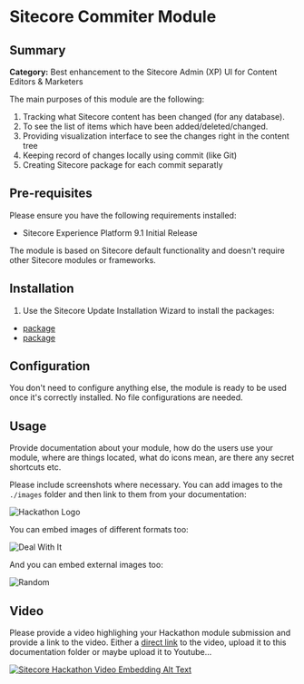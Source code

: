 # Sitecore Commiter Module

## Summary

**Category:** Best enhancement to the Sitecore Admin (XP) UI for Content Editors & Marketers

The main purposes of this module are the following:
1. Tracking what Sitecore content has been changed (for any database).
2. To see the list of items which have been added/deleted/changed.
3. Providing visualization interface to see the changes right in the content tree
4. Keeping record of changes locally using commit (like Git)
5. Creating Sitecore package for each commit separatly


## Pre-requisites

Please ensure you have the following requirements installed:
- Sitecore Experience Platform 9.1 Initial Release

The module is based on Sitecore default functionality and doesn't require other Sitecore modules or frameworks.

## Installation

1. Use the Sitecore Update Installation Wizard to install the  packages:
- [package](#link-to-package)
- [package](#link-to-package)

## Configuration

You don't need to configure anything else, the module is ready to be used once it's correctly installed. No file configurations are needed.

## Usage

Provide documentation  about your module, how do the users use your module, where are things located, what do icons mean, are there any secret shortcuts etc.

Please include screenshots where necessary. You can add images to the `./images` folder and then link to them from your documentation:

![Hackathon Logo](images/hackathon.png?raw=true "Hackathon Logo")

You can embed images of different formats too:

![Deal With It](images/deal-with-it.gif?raw=true "Deal With It")

And you can embed external images too:

![Random](https://placeimg.com/480/240/any "Random")

## Video

Please provide a video highlighing your Hackathon module submission and provide a link to the video. Either a [direct link](https://www.youtube.com/watch?v=EpNhxW4pNKk) to the video, upload it to this documentation folder or maybe upload it to Youtube...

[![Sitecore Hackathon Video Embedding Alt Text](https://img.youtube.com/vi/EpNhxW4pNKk/0.jpg)](https://www.youtube.com/watch?v=EpNhxW4pNKk)
